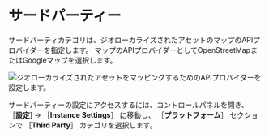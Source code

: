 # サードパーティー

サードパーティカテゴリは、ジオローカライズされたアセットのマップのAPIプロバイダーを指定します。  マップのAPIプロバイダーとしてOpenStreetMapまたはGoogleマップを選択します。

![ジオローカライズされたアセットをマッピングするためのAPIプロバイダーを設定します。](./third-party/images/01.png)

サードパーティーの設定にアクセスするには、コントロールパネルを開き、 ［**設定**] &rarr; ［**Instance Settings**］ に移動し、 ［**プラットフォーム**］ セクションで ［**Third Party**］ カテゴリを選択します。 